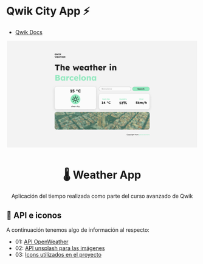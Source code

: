 # Qwik City App ⚡️

- [Qwik Docs](https://qwik.builder.io/)
<div align="center" style="margin-bottom: 10px;" >

<img alt="Proyecto Weather App" src="./public/project-weather-app.png" width="500" style="margin-bottom: 10px;" />

# 🌡️ Weather App

Aplicación del tiempo realizada como parte del curso avanzado de Qwik

</div>

## 💾 API e iconos

A continuación tenemos algo de información al respecto:

- 01: [API OpenWeather](https://openweathermap.org/api/)
- 02: [API unsplash para las imágenes](https://unsplash.com/developers/)
- 03: [Icons utilizados en el proyecto](https://erikflowers.github.io/weather-icons/)

